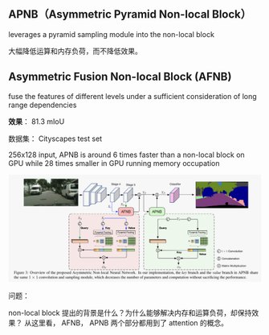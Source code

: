 ## APNB（Asymmetric Pyramid Non-local Block）

leverages a pyramid sampling module into the non-local block

大幅降低运算和内存负荷，而不降低效果。

## Asymmetric Fusion Non-local Block (AFNB)

fuse the features of different levels under a sufficient consideration of long range dependencies

**效果**： 81.3 mIoU

数据集： Cityscapes test set

256x128 input, APNB is around 6 times faster than a non-local block on GPU while 28 times smaller in GPU running memory occupation

![ann_1](https://github.com/RessCris2/cv_info/blob/main/imgs/ann_1.png)


问题：

non-local block 提出的背景是什么？为什么能够解决内存和运算负荷，却保持效果？
从这里看， AFNB， APNB 两个部分都用到了 attention 的概念。